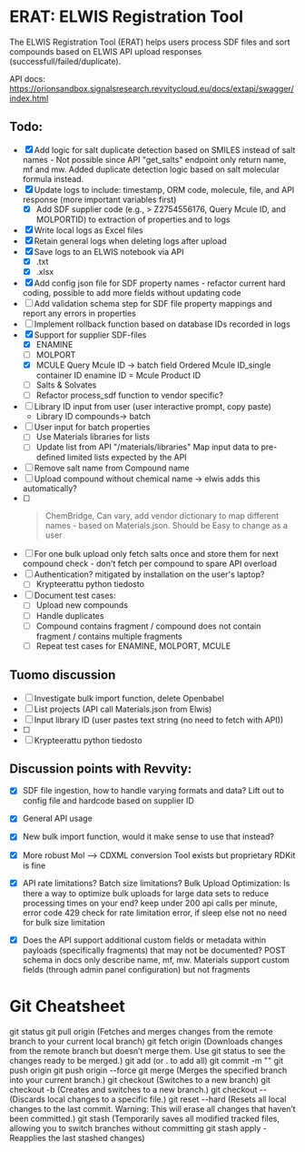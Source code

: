 # ERAT: ELWIS Registration Tool

The ELWIS Registration Tool (ERAT) helps users process SDF files and sort compounds based on ELWIS API upload responses (successfull/failed/duplicate).

API docs: https://orionsandbox.signalsresearch.revvitycloud.eu/docs/extapi/swagger/index.html

## Todo:
- [X] Add logic for salt duplicate detection based on SMILES instead of salt names - Not possible since API "get_salts" endpoint only return name, mf and mw. Added duplicate detection logic based on salt molecular formula instead.
- [X] Update logs to include: timestamp, ORM code, molecule, file, and API response (more important variables first)
    - [X] Add SDF supplier code (e.g., > <ID> Z2754556176, Query Mcule ID, and MOLPORTID) to extraction of properties and to logs
- [X] Write local logs as Excel files
- [X] Retain general logs when deleting logs after upload
- [X] Save logs to an ELWIS notebook via API
    - [X] .txt
    - [X] .xlsx
- [X] Add config json file for SDF property names - refactor current hard coding, possible to add more fields without updating code
- [ ] Add validation schema step for SDF file property mappings and report any errors in properties
- [ ] Implement rollback function based on database IDs recorded in logs
- [x] Support for supplier SDF-files
    - [x] ENAMINE
    - [ ] MOLPORT
    - [X] MCULE
        Query Mcule ID -> batch field
        Ordered Mcule ID_single container ID
        enamine ID = Mcule Product ID
    - [ ] Salts & Solvates
    - [ ] Refactor process_sdf function to vendor specific?
- [ ] Library ID input from user (user interactive prompt, copy paste)
    - Library ID compounds-> batch
- [ ] User input for batch properties
    - [ ] Use Materials libraries for lists
    - [ ] Update list from API "/materials/libraries"
        Map input data to pre-defined limited lists expected by the API
- [ ] Remove salt name from Compound name
- [ ] Upload compound without chemical name -> elwis adds this automatically?
- [ ] >  <Supplier name> ChemBridge, Can vary, add vendor dictionary to map different names - based on Materials.json. Should be Easy to change as a user
- [ ] For one bulk upload only fetch salts once and store them for next compound check - don't fetch per compound to spare API overload
- [ ] Authentication? mitigated by installation on the user's laptop?
    - [ ] Krypteerattu python tiedosto
- [ ] Document test cases: 
    - [ ] Upload new compounds
    - [ ] Handle duplicates
    - [ ] Compound contains fragment / compound does not contain fragment / contains multiple fragments
    - [ ] Repeat test cases for ENAMINE, MOLPORT, MCULE

## Tuomo discussion
- [ ] Investigate bulk import function, delete Openbabel
- [ ] List projects (API call Materials.json from Elwis)
- [ ] Input library ID (user pastes text string (no need to fetch with API))
- [ ] 
- [ ] Krypteerattu python tiedosto

## Discussion points with Revvity:
- [X] SDF file ingestion, how to handle varying formats and data?
    Lift out to config file and hardcode based on supplier ID
- [X] General API usage
- [X] New bulk import function, would it make sense to use that instead?  
- [X] More robust Mol --> CDXML conversion
    Tool exists but proprietary
    RDKit is fine
- [X] API rate limitations? Batch size limitations? Bulk Upload Optimization: Is there a way to optimize bulk uploads for large data sets to reduce processing times on your end?
    keep under 200 api calls per minute, error code 429 check for rate limitation error, if sleep else not
    no need for bulk size limitation
- [X] Does the API support additional custom fields or metadata within payloads (specifically fragments) that may not be documented? POST schema in docs only describe name, mf, mw.
    Materials support custom fields (through admin panel configuration) but not fragments



# Git Cheatsheet

git status
git pull origin <branch-name> (Fetches and merges changes from the remote branch to your current local branch)
git fetch origin (Downloads changes from the remote branch but doesn’t merge them. Use git status to see the changes ready to be merged.)
git add <file-name> (or . to add all)
git commit -m ""
git push origin <branch-name>
git push origin <branch-name> --force
git merge <branch-name> (Merges the specified branch into your current branch.)
git checkout <branch-name> (Switches to a new branch)
git checkout -b <new-branch-name> (Creates and switches to a new branch.)
git checkout -- <file-name> (Discards local changes to a specific file.)
git reset --hard (Resets all local changes to the last commit. Warning: This will erase all changes that haven’t been committed.)
git stash (Temporarily saves all modified tracked files, allowing you to switch branches without committing
git stash apply - Reapplies the last stashed changes)

